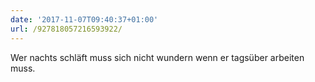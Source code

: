 ```yaml
---
date: '2017-11-07T09:40:37+01:00'
url: /927818057216593922/
---
```

Wer nachts schläft muss sich nicht wundern wenn er tagsüber arbeiten muss.
